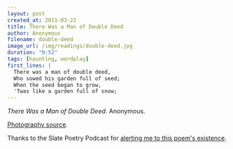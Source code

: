 ```yaml
---
layout: post
created_at: 2011-03-23
title: There Was a Man of Double Deed
author: Anonymous
filename: double-deed
image_url: /img/readings/double-deed.jpg
duration: "0:52"
tags: [haunting, wordplay]
first_lines: |
  There was a man of double deed,
  Who sowed his garden full of seed;
  When the seed began to grow,
  'Twas like a garden full of snow;
---
```


_There Was a Man of Double Deed_.  Anonymous.

[Photography source](http://www.flickr.com/photos/lupinthe3rd/508326012/).

Thanks to the Slate Poetry Podcast for [alerting me to this poem's existence](http://www.slate.com/id/2200516/).
